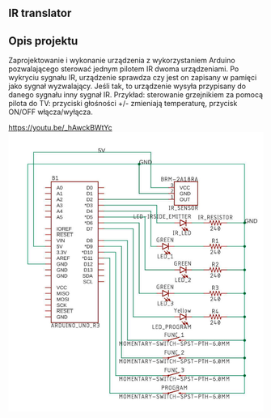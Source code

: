 ## IR translator
## Opis projektu
Zaprojektowanie i wykonanie urządzenia z wykorzystaniem Arduino pozwalającego sterować jednym pilotem IR dwoma urządzeniami. Po wykryciu sygnału IR, urządzenie sprawdza czy jest on zapisany w pamięci jako sygnał wyzwalający. Jeśli tak, to urządzenie wysyła przypisany do danego sygnału inny sygnał IR. Przykład: sterowanie grzejnikiem za pomocą pilota do TV: przyciski głośności +/- zmieniają temperaturę, przycisk ON/OFF włącza/wyłącza.

https://youtu.be/_hAwckBWtYc
![schemat](schemat_tylko.jpg)
